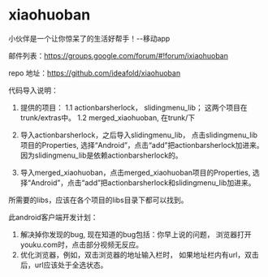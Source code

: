 xiaohuoban
==========

小伙伴是一个让你惊呆了的生活好帮手！--移动app

邮件列表：https://groups.google.com/forum/#!forum/ixiaohuoban

repo 地址：https://github.com/ideafold/xiaohuoban

代码导入说明：
1. 提供的项目：
1.1 actionbarsherlock， slidingmenu_lib； 这两个项目在trunk/extras中。
1.2 merged_xiaohuoban, 在trunk/下

2. 导入actionbarsherlock，之后导入slidingmenu_lib， 点击slidingmenu_lib项目的Properties, 选择“Android”，点击“add”把actionbarsherlock加进来。因为slidingmenu_lib是依赖actionbarsherlock的。

3. 导入merged_xiaohuoban，点击merged_xiaohuoban项目的Properties, 选择“Android”，点击“add”把actionbarsherlock和slidingmenu_lib加进来。

所需要的libs，应该在各个项目的libs目录下都可以找到。

此android客户端开发计划：
1. 解决掉你发现的bug, 现在知道的bug包括：你早上说的问题， 浏览器打开youku.com时，点击部分视频无反应。
2. 优化浏览器，例如，双击浏览器的地址输入栏时，
如果地址栏内有url，双击后，url应该处于全选状态。
